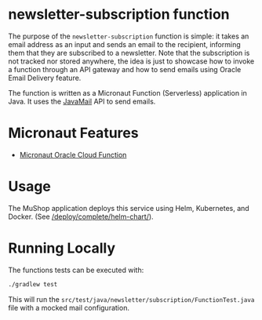 # newsletter-subscription function

The purpose of the `newsletter-subscription` function is simple: it takes an email address as an input and sends an email to the recipient, informing them that they are subscribed to a newsletter. Note that the subscription is not tracked nor stored anywhere, the idea is just to showcase how to invoke a function through an API gateway and how to send emails using Oracle Email Delivery feature.

The function is written as a Micronaut Function (Serverless) application in Java. It uses the [JavaMail](https://javaee.github.io/javamail/) API to send emails.

# Micronaut Features

* [Micronaut Oracle Cloud Function](https://micronaut-projects.github.io/micronaut-oracle-cloud/latest/guide/#functions)

# Usage

The MuShop application deploys this service using Helm, Kubernetes, and Docker. (See
[/deploy/complete/helm-chart/](https://github.com/pgressa/oraclecloud-cloudnative/tree/master/deploy/complete/helm-chart)).

# Running Locally

The functions tests can be executed with:

```bash
./gradlew test
```

This will run the `src/test/java/newsletter/subscription/FunctionTest.java` file with a mocked mail configuration.